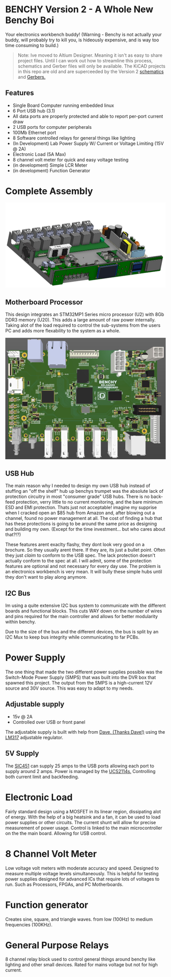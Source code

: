 # BENCHY Version 2 - A Whole New Benchy Boi

Your electronics workbench buddy! (Warning - Benchy is not actually your buddy, will probably try to kill you, is hideously expensive, and is way too time consuming to build.)

> Note: Ive moved to Altium Designer. Meaning it isn't as easy to share project files. Until I can work out how to streamline this process, schematics and Gerber files will only be available. The KiCAD projects in this repo are old and are superceeded by the Version 2 [schematics](./Docs/Schematics/Version2/) and [Gerbers.](./Docs/Gerbers/Version2/)

## Features

- Single Board Computer running embedded linux
- 6 Port USB hub (3.1)
- All data ports are properly protected and able to report per-port current draw
- 2 USB ports for computer peripherals
- 100Mb Ethernet port
- 8 Software controlled relays for general things like lighting
- (In Development) Lab Power Supply W/ Current or Voltage Limiting (15V @ 2A)
- Electronic Load (5A Max)
- 8 channel volt meter for quick and easy voltage testing
- (in development) Simple LCR Meter
- (in development) Function Generator

# Complete Assembly

![Assembly Render](./Docs/Renders/Version2/Benchy-Side1.JPG)

## Motherboard Processor

This design integrates an STM32MP1 Series micro processor (U2) with 8Gb DDR3 memory (U20). This adds a large amount of raw power internally. Taking alot of the load required to control the sub-systems from the users PC and adds more flexability to the system as a whole.

![MB Render](./Docs/Renders/Version2/BenchyMotherboard-Top1.JPG)

## USB Hub

The main reason why I needed to design my own USB hub instead of stuffing an "off the shelf" hub up benchys trumpet was the absolute lack of protection circuitry in most "consumer grade" USB hubs. There is no back-feed protection, verry little to no current monitoring, and the bare minimum ESD and EMI protection. Thats just not acceptable! imagine my supprise when I cracked open an $85 hub from Amazon and, after blowing out a channel, found no power management at all. The cost of finding a hub that has these protections is going to be around the same price as designing and building my own. (Except for the time investment... but who cares about that?!?)

These features arent exaclty flashy, they dont look very good on a brochure. So they usually arent there. If they are, its just a bullet point. Often they just _claim_ to conform to the USB spec. The lack protection doesn't actually conform to the spec at all. I will admit, some of the protection features are optional and not necessary for every day use. The problem is an electronics workbench is very mean. It will bully these simple hubs until they don't want to play along anymore.

## I2C Bus

Im using a quite extensive I2C bus system to communicate with the different boards and functional blocks. This cuts WAY down on the number of wires and pins required for the main controller and allows for better modularity within benchy.

Due to the size of the bus and the different devices, the bus is split by an I2C Mux to keep bus integrity while communicating to far PCBs.

# Power Supply

The one thing that made the two different power supplies possible was the Switch-Mode Power Supply (SMPS) that was built into the DVR box that spawned this project. The output from the SMPS is a high-current 12V source and 30V source. This was easy to adapt to my needs.

## Adjustable supply

- 15v @ 2A
- Controlled over USB or front panel

The adjustable supply is built with help from [Dave, (Thanks Dave!)](https://www.youtube.com/watch?v=CIGjActDeoM&list=PLBF35875F73B5C9B5&index=1&ab_channel=EEVblog) using the [LM317](https://rocelec.widen.net/view/pdf/mlzstqhekh/slvs044x.pdf?t.download=true&u=5oefqw) adjustable regulator.

## 5V Supply

The [SIC451](https://www.vishay.com/docs/77863/sic450_sic451_sic453.pdf) can supply 25 amps to the USB ports allowing each port to supply around 2 amps. Power is managed by the [UCS2114s.](https://ww1.microchip.com/downloads/aemDocuments/documents/APID/ProductDocuments/DataSheets/UCS2114-Data-Sheet-20005743B.pdf) Controlling both current limit and backfeeding.

# Electronic Load

Fairly standard design using a MOSFET in its linear region, dissipating alot of energy. With the help of a big heatsink and a fan, it can be used to load power supplies or other circuits. The current shunt will allow for precise measurement of power usage. Control is linked to the main microcontroller on the the main board. Allowing for USB control.

# 8 Channel Volt Meter

Low voltage volt meters with moderate accuracy and speed. Designed to measure multiple voltage levels simultaneously. This is helpful for testing power supplies designed for advanced ICs that require lots of voltages to run. Such as Processors, FPGAs, and PC Motherboards.

# Function generator

Creates sine, square, and triangle waves. from low (100Hz) to medium frequencies (100KHz).

# General Purpose Relays

8 channel relay block used to control general things around benchy like lighting and other small devices. Rated for mains voltage but not for high current.
